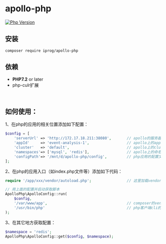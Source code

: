 # apollo-php

[![Php Version](https://img.shields.io/badge/php-%3E=7.1-brightgreen.svg?maxAge=2592000)](https://secure.php.net/)


## 安装

```shell
composer require iprog/apollo-php
```

## 依赖

- **PHP7.2** or later
- php-culr扩展
<br>


## 如何使用：

1、在php的应用的相关位置添加如下配置：

```php
$config = [
    'serverUrl' => 'http://172.17.18.211:38080',       // apollo的服务器地址
    'appId'     => 'event-analysis-1',                 // apollo上的appid
    'cluster'   => 'default',                          // apollo上的cluster
    'namespaces'=> ['mysql', 'redis'],                 // apollo上的命名空间
    'configPath'=> '/mnt/d/apollo-php/config',         // php应用的配置文件目录
];
```

2、在php的应用入口（如index.php文件等）添加如下代码：

```php
require '/app/xxx/vendor/autoload.php';                // 这里加载vendor的自动加载

// 用上面的配置并启动获取脚本
ApolloPhp\ApolloConfig::run(
	$config, 
	'/var/www/app',                                    // composer的vendor所在目录
	'/usr/bin/php'                                     // php客户端cli的指令目录
);
```

3、在其它地方获取配置：

```php
$namespace = 'redis';
ApolloPhp\ApolloConfig::get($config, $namespace);
```
